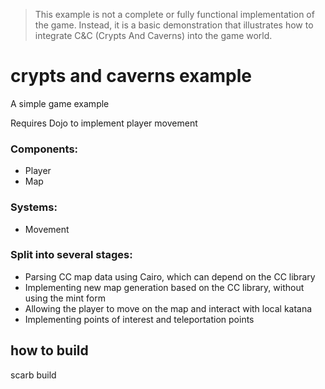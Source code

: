 > This example is not a complete or fully functional implementation of the game. Instead, it is a basic demonstration that illustrates how to integrate C&C (Crypts And Caverns) into the game world.

# crypts and caverns example
A simple game example

Requires Dojo to implement player movement

### Components:
- Player
- Map
  
### Systems:
- Movement
  
### Split into several stages:

- Parsing CC map data using Cairo, which can depend on the CC library
- Implementing new map generation based on the CC library, without using the mint form
- Allowing the player to move on the map and interact with local katana
- Implementing points of interest and teleportation points

## how to build
scarb build
